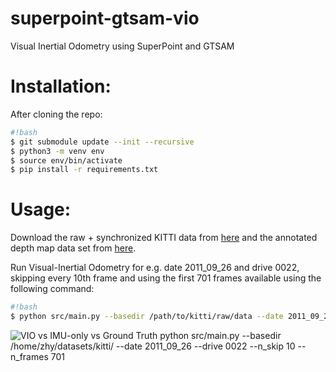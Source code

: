 # superpoint-gtsam-vio
Visual Inertial Odometry using SuperPoint and GTSAM

# Installation:

After cloning the repo:
```sh
#!bash
$ git submodule update --init --recursive
$ python3 -m venv env
$ source env/bin/activate
$ pip install -r requirements.txt
```

# Usage:

Download the raw + synchronized KITTI data from [here](http://www.cvlibs.net/datasets/kitti/raw_data.php) and the annotated depth map data set from [here](http://www.cvlibs.net/datasets/kitti/eval_depth_all.php).

Run Visual-Inertial Odometry for e.g. date 2011_09_26 and drive 0022, skipping every 10th frame and using the first 701 frames available using the following command:

```sh
#!bash
$ python src/main.py --basedir /path/to/kitti/raw/data --date 2011_09_26 --drive 0022 --n_skip 10 --n_frames 701
```

![VIO vs IMU-only vs Ground Truth](path.png)
python src/main.py --basedir /home/zhy/datasets/kitti/ --date 2011_09_26 --drive 0022 --n_skip 10 --n_frames 701